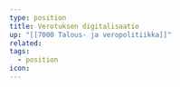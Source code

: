 ```yaml
---
type: position
title: Verotuksen digitalisaatio
up: "[[7000 Talous- ja veropolitiikka]]"
related:
tags:
  - position
icon:
---
```


